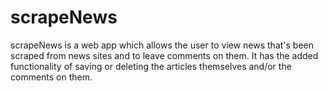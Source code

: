 # scrapeNews

scrapeNews is a web app which allows the user to view news that's been scraped from news sites and to leave comments on them. It has the added functionality of saving or deleting the articles themselves and/or the comments on them.